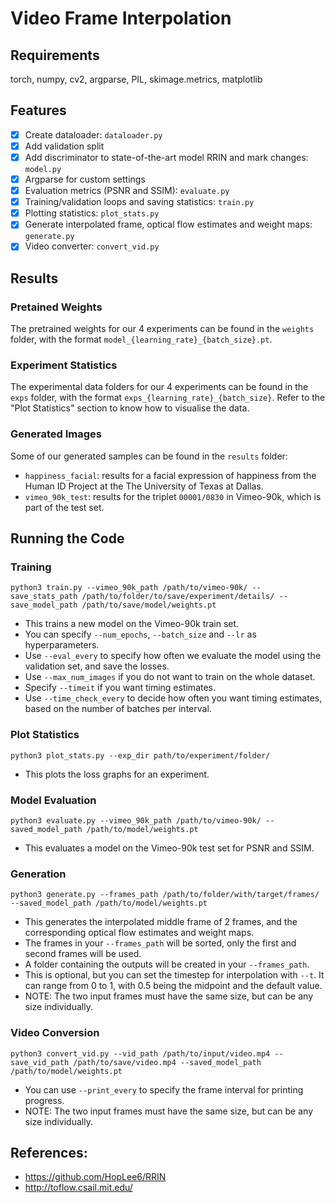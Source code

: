 # Video Frame Interpolation
## Requirements
torch, numpy, cv2, argparse, PIL, skimage.metrics, matplotlib

## Features
- [X] Create dataloader: `dataloader.py`
- [X] Add validation split
- [X] Add discriminator to state-of-the-art model RRIN and mark changes: `model.py`
- [X] Argparse for custom settings
- [X] Evaluation metrics (PSNR and SSIM): `evaluate.py`
- [X] Training/validation loops and saving statistics: `train.py`
- [X] Plotting statistics: `plot_stats.py`
- [X] Generate interpolated frame, optical flow estimates and weight maps: `generate.py`
- [X] Video converter: `convert_vid.py`

## Results
### Pretained Weights
The pretrained weights for our 4 experiments can be found in the `weights` folder, with the format `model_{learning_rate}_{batch_size}.pt`.

### Experiment Statistics
The experimental data folders for our 4 experiments can be found in the `exps` folder, with the format `exps_{learning_rate}_{batch_size}`. Refer to the "Plot Statistics" section to know how to visualise the data.

### Generated Images
Some of our generated samples can be found in the `results` folder:
- `happiness_facial`: results for a facial expression of happiness from the Human ID Project at the The University of Texas at Dallas.
- `vimeo_90k_test`: results for the triplet `00001/0830` in Vimeo-90k, which is part of the test set.

## Running the Code
### Training
`python3 train.py --vimeo_90k_path /path/to/vimeo-90k/ --save_stats_path /path/to/folder/to/save/experiment/details/ --save_model_path /path/to/save/model/weights.pt`

- This trains a new model on the Vimeo-90k train set.
- You can specify `--num_epochs`, `--batch_size` and `--lr` as hyperparameters.
- Use `--eval_every` to specify how often we evaluate the model using the validation set, and save the losses.
- Use `--max_num_images` if you do not want to train on the whole dataset.
- Specify `--timeit` if you want timing estimates.
- Use `--time_check_every` to decide how often you want timing estimates, based on the number of batches per interval.

### Plot Statistics
`python3 plot_stats.py --exp_dir path/to/experiment/folder/`

- This plots the loss graphs for an experiment.

### Model Evaluation
`python3 evaluate.py --vimeo_90k_path /path/to/vimeo-90k/ --saved_model_path /path/to/model/weights.pt`

- This evaluates a model on the Vimeo-90k test set for PSNR and SSIM.

### Generation
`python3 generate.py --frames_path /path/to/folder/with/target/frames/ --saved_model_path /path/to/model/weights.pt`

- This generates the interpolated middle frame of 2 frames, and the corresponding optical flow estimates and weight maps.
- The frames in your `--frames_path` will be sorted, only the first and second frames will be used.
- A folder containing the outputs will be created in your `--frames_path`.
- This is optional, but you can set the timestep for interpolation with `--t`. It can range from 0 to 1, with 0.5 being the midpoint and the default value.
- NOTE: The two input frames must have the same size, but can be any size individually.

### Video Conversion
`python3 convert_vid.py --vid_path /path/to/input/video.mp4 --save_vid_path /path/to/save/video.mp4 --saved_model_path /path/to/model/weights.pt`

- You can use `--print_every` to specify the frame interval for printing progress.
- NOTE: The two input frames must have the same size, but can be any size individually.

## References:
- https://github.com/HopLee6/RRIN
- http://toflow.csail.mit.edu/